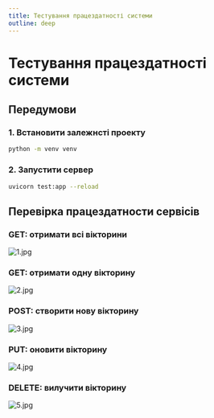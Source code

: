```yaml
---
title: Тестування працездатності системи
outline: deep
---
```


# Тестування працездатності системи

## Передумови

### 1. Встановити залежнсті проекту

```bash
python -m venv venv
```

### 2. Запустити сервер

```bash
uvicorn test:app --reload
```

## Перевірка працездатности сервісів

### GET: отримати всі вікторини

![1.jpg](..%2F..%2Ftest%2F1.jpg)

### GET: отримати одну вікторину

![2.jpg](..%2F..%2Ftest%2F2.jpg)

### POST: створити нову вікторину

![3.jpg](..%2F..%2Ftest%2F3.jpg)

### PUT: оновити вікторину

![4.jpg](..%2F..%2Ftest%2F4.jpg)

### DELETE: вилучити вікторину

![5.jpg](..%2F..%2Ftest%2F5.jpg)

